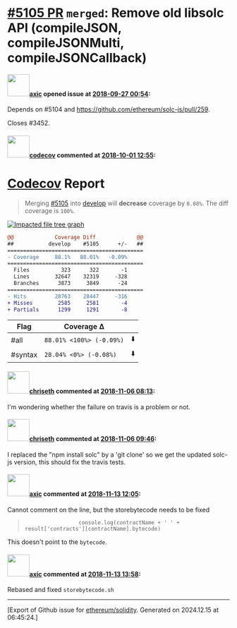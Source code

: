 # [\#5105 PR](https://github.com/ethereum/solidity/pull/5105) `merged`: Remove old libsolc API (compileJSON, compileJSONMulti, compileJSONCallback)

#### <img src="https://avatars.githubusercontent.com/u/20340?v=4" width="50">[axic](https://github.com/axic) opened issue at [2018-09-27 00:54](https://github.com/ethereum/solidity/pull/5105):

Depends on #5104 and https://github.com/ethereum/solc-js/pull/259.

Closes #3452.

#### <img src="https://avatars.githubusercontent.com/in/254?v=4" width="50">[codecov](https://github.com/apps/codecov) commented at [2018-10-01 12:55](https://github.com/ethereum/solidity/pull/5105#issuecomment-425896840):

# [Codecov](https://codecov.io/gh/ethereum/solidity/pull/5105?src=pr&el=h1) Report
> Merging [#5105](https://codecov.io/gh/ethereum/solidity/pull/5105?src=pr&el=desc) into [develop](https://codecov.io/gh/ethereum/solidity/commit/c237013911aa5bb6102e1262e6aa62178c0f02e0?src=pr&el=desc) will **decrease** coverage by `0.08%`.
> The diff coverage is `100%`.

[![Impacted file tree graph](https://codecov.io/gh/ethereum/solidity/pull/5105/graphs/tree.svg?width=650&token=87PGzVEwU0&height=150&src=pr)](https://codecov.io/gh/ethereum/solidity/pull/5105?src=pr&el=tree)

```diff
@@             Coverage Diff             @@
##           develop    #5105      +/-   ##
===========================================
- Coverage     88.1%   88.01%   -0.09%     
===========================================
  Files          323      322       -1     
  Lines        32647    32319     -328     
  Branches      3873     3849      -24     
===========================================
- Hits         28763    28447     -316     
+ Misses        2585     2581       -4     
+ Partials      1299     1291       -8
```

| Flag | Coverage Δ | |
|---|---|---|
| #all | `88.01% <100%> (-0.09%)` | :arrow_down: |
| #syntax | `28.04% <0%> (-0.08%)` | :arrow_down: |

#### <img src="https://avatars.githubusercontent.com/u/9073706?v=4" width="50">[chriseth](https://github.com/chriseth) commented at [2018-11-06 08:13](https://github.com/ethereum/solidity/pull/5105#issuecomment-436166151):

I'm wondering whether the failure on travis is a problem or not.

#### <img src="https://avatars.githubusercontent.com/u/9073706?v=4" width="50">[chriseth](https://github.com/chriseth) commented at [2018-11-06 09:46](https://github.com/ethereum/solidity/pull/5105#issuecomment-436192387):

I replaced the "npm install solc" by a 'git clone' so we get the updated solc-js version, this should fix the travis tests.

#### <img src="https://avatars.githubusercontent.com/u/20340?v=4" width="50">[axic](https://github.com/axic) commented at [2018-11-13 12:05](https://github.com/ethereum/solidity/pull/5105#issuecomment-438243034):

Cannot comment on the line, but the storebytecode needs to be fixed
>                      console.log(contractName + ' ' + result['contracts'][contractName].bytecode)

This doesn't point to the `bytecode`.

#### <img src="https://avatars.githubusercontent.com/u/20340?v=4" width="50">[axic](https://github.com/axic) commented at [2018-11-13 13:58](https://github.com/ethereum/solidity/pull/5105#issuecomment-438274877):

Rebased and fixed `storebytecode.sh`


-------------------------------------------------------------------------------



[Export of Github issue for [ethereum/solidity](https://github.com/ethereum/solidity). Generated on 2024.12.15 at 06:45:24.]
